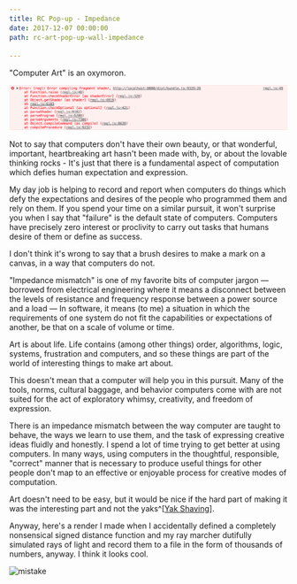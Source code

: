 ```yaml
---
title: RC Pop-up - Impedance
date: 2017-12-07 00:00:00
path: rc-art-pop-up-wall-impedance

---
```


"Computer Art" is an oxymoron.

![stacktrace](./trace.png)

Not to say that computers don't have their own beauty, or that wonderful, important, heartbreaking art hasn't been made with, by, or about the lovable thinking rocks - It's just that there is a fundamental aspect of computation which defies human expectation and expression.

My day job is helping to record and report when computers do things which defy the expectations and desires of the people who programmed them and rely on them. If you spend your time on a similar pursuit, it won't surprise you when I say that "failure" is the default state of computers. Computers have precisely zero interest or proclivity to carry out tasks that humans desire of them or define as success.

I don't think it's wrong to say that a brush desires to make a mark on a canvas, in a way that computers do not.

<!--
Huge amounts of human energy have gone into building the computer systems into a vast system of intention, action, and information. Most of this effort has be motivated by the desire to produce machines which will reliably an efficiently record commercial transactions. -->
 <!-- Computers are systems shaped by humans and most of the tools, norms, and behaviors that have been etched into them have been formed to facilitate building and running programs which will -->

"Impedance mismatch" is one of my favorite bits of computer jargon — borrowed from electrical engineering where it means a disconnect between the levels of resistance and frequency response between a power source and a load — In software, it means (to me) a situation in which the requirements of one system do not fit the capabilities or expectations of another, be that on a scale of volume or time.

Art is about life. Life contains (among other things) order, algorithms, logic, systems, frustration and computers, and so these things are part of the world of interesting things to make art about.

This doesn't mean that a computer will help you in this pursuit. Many of the tools, norms, cultural baggage, and behavior computers come with are not suited for the act of exploratory whimsy, creativity, and freedom of expression.

There is an impedance mismatch between the way computer are taught to behave, the ways we learn to use them, and the task of expressing creative ideas fluidly and honestly. I spend a lot of time trying to get better at using computers. In many ways, using computers in the thoughtful, responsible, "correct" manner that is necessary to produce useful things for other people don't map to an effective or enjoyable process for creative modes of computation.

Art doesn't need to be easy, but it would be nice if the hard part of making it was the interesting part and not the yaks^[[Yak Shaving](https://en.wiktionary.org/wiki/yak_shaving_)].

Anyway, here's a render I made when I accidentally defined a completely nonsensical signed distance function and my ray marcher dutifully simulated rays of light and record them to a file in the form of thousands of numbers, anyway. I think it looks cool.

<div style="display:inline-block; margin:auto; width:100%">
<img style="margin:auto;float: none; max-height:none;" src="./mistake.png" alt="mistake">
</div>
